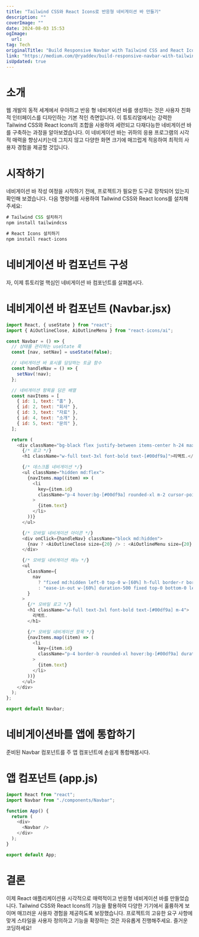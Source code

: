```yaml
---
title: "Tailwind CSS와 React Icons로 반응형 네비게이션 바 만들기"
description: ""
coverImage: ""
date: 2024-08-03 15:53
ogImage: 
  url: 
tag: Tech
originalTitle: "Build Responsive Navbar with Tailwind CSS and React Icons"
link: "https://medium.com/@ryaddev/build-responsive-navbar-with-tailwind-css-and-react-icons-3b13a272dec4"
isUpdated: true
---
```






# 소개

웹 개발의 동적 세계에서 우아하고 반응 형 네비게이션 바를 생성하는 것은 사용자 친화적 인터페이스를 디자인하는 기본 적인 측면입니다. 이 튜토리얼에서는 강력한 Tailwind CSS와 React Icons의 조합을 사용하여 세련되고 다재다능한 네비게이션 바를 구축하는 과정을 알아보겠습니다. 이 네비게이션 바는 귀하의 응용 프로그램의 시각적 매력을 향상시키는데 그치지 않고 다양한 화면 크기에 매끄럽게 적응하여 최적의 사용자 경험을 제공할 것입니다.

# 시작하기

네비게이션 바 작성 여정을 시작하기 전에, 프로젝트가 필요한 도구로 장착되어 있는지 확인해 보겠습니다. 다음 명령어를 사용하여 Tailwind CSS와 React Icons를 설치해 주세요:

<div class="content-ad"></div>

```js
# Tailwind CSS 설치하기
npm install tailwindcss

# React Icons 설치하기
npm install react-icons
```

# 네비게이션 바 컴포넌트 구성

자, 이제 튜토리얼 핵심인 네비게이션 바 컴포넌트를 살펴봅시다.

# 네비게이션 바 컴포넌트 (Navbar.jsx)

<div class="content-ad"></div>

```js
import React, { useState } from "react";
import { AiOutlineClose, AiOutlineMenu } from "react-icons/ai";

const Navbar = () => {
  // 상태를 관리하는 useState 훅
  const [nav, setNav] = useState(false);

  // 네비게이션 바 표시를 담당하는 토글 함수
  const handleNav = () => {
    setNav(!nav);
  };

  // 네비게이션 항목을 담은 배열
  const navItems = [
    { id: 1, text: "홈" },
    { id: 2, text: "회사" },
    { id: 3, text: "자료" },
    { id: 4, text: "소개" },
    { id: 5, text: "문의" },
  ];

  return (
    <div className="bg-black flex justify-between items-center h-24 max-w-[1240px] mx-auto px-4 text-white">
      {/* 로고 */}
      <h1 className="w-full text-3xl font-bold text-[#00df9a]">리액트.</h1>

      {/* 데스크톱 네비게이션 */}
      <ul className="hidden md:flex">
        {navItems.map((item) => (
          <li
            key={item.id}
            className="p-4 hover:bg-[#00df9a] rounded-xl m-2 cursor-pointer duration-300 hover:text-black"
          >
            {item.text}
          </li>
        ))}
      </ul>

      {/* 모바일 네비게이션 아이콘 */}
      <div onClick={handleNav} className="block md:hidden">
        {nav ? <AiOutlineClose size={20} /> : <AiOutlineMenu size={20} />}
      </div>

      {/* 모바일 네비게이션 메뉴 */}
      <ul
        className={
          nav
            ? "fixed md:hidden left-0 top-0 w-[60%] h-full border-r border-r-gray-900 bg-[#000300] ease-in-out duration-500"
            : "ease-in-out w-[60%] duration-500 fixed top-0 bottom-0 left-[-100%]"
        }
      >
        {/* 모바일 로고 */}
        <h1 className="w-full text-3xl font-bold text-[#00df9a] m-4">
          리액트.
        </h1>

        {/* 모바일 네비게이션 항목 */}
        {navItems.map((item) => (
          <li
            key={item.id}
            className="p-4 border-b rounded-xl hover:bg-[#00df9a] duration-300 hover:text-black cursor-pointer border-gray-600"
          >
            {item.text}
          </li>
        ))}
      </ul>
    </div>
  );
};

export default Navbar;
```

# 네비게이션바를 앱에 통합하기

준비된 Navbar 컴포넌트를 주 앱 컴포넌트에 손쉽게 통합해봅시다.

# 앱 컴포넌트 (app.js)

<div class="content-ad"></div>

```js
import React from "react";
import Navbar from "./components/Navbar";

function App() {
  return (
    <div>
      <Navbar />
    </div>
  );
}

export default App;
```

# 결론

이제 React 애플리케이션용 시각적으로 매력적이고 반응형 네비게이션 바를 만들었습니다. Tailwind CSS와 React Icons의 기능을 활용하여 다양한 기기에서 훌륭하게 보이며 매끄러운 사용자 경험을 제공하도록 보장했습니다. 프로젝트의 고유한 요구 사항에 맞게 스타일을 사용자 정의하고 기능을 확장하는 것은 자유롭게 진행해주세요. 즐거운 코딩하세요!




